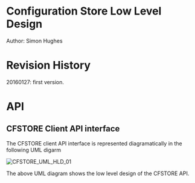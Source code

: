 # Configuration Store Low Level Design
Author: Simon Hughes

# Revision History
20160127: first version.

# API


## CFSTORE Client API interface

The CFSTORE client API interface is represented diagramatically in the following UML digarm  

![CFSTORE_UML_HLD_01](https://github.com/ARMmbed/configuration-store/blob/master/doc/design/pics/configuration_store_hld_api_summary.jpg)


The above UML diagram shows the low level design of the CFSTORE API.
